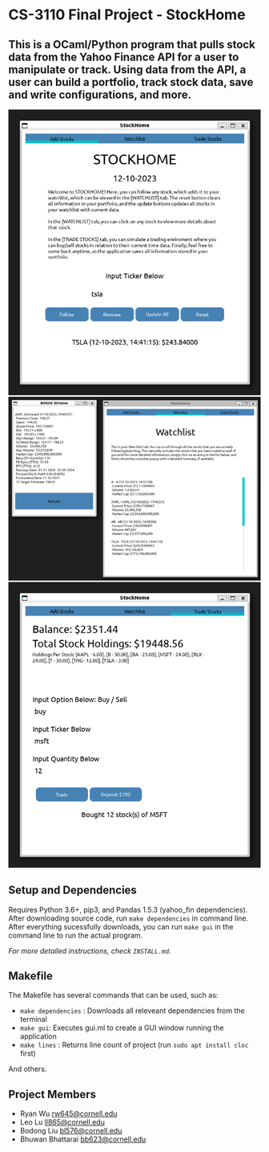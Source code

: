 # CS-3110 Final Project - StockHome
This is a OCaml/Python program that pulls stock data from the Yahoo Finance API for a user to manipulate or track. Using data from the API, a user can build a portfolio, track stock data, save and write configurations, and more. 
-----------------------------------
![Home](./Home.png)
![Watchlist](./Watchlist.png)
![Trade](./Trade.png)


## Setup and Dependencies
Requires Python 3.6+, pip3, and Pandas 1.5.3 (yahoo_fin dependencies).
After downloading source code, run `make dependencies` in command line. After everything sucessfully downloads, you can run `make gui` in the command line to run the actual program.

*For more detailed instructions, check `INSTALL.md`.*

## Makefile
The Makefile has several commands that can be used, such as:

- `make dependencies` : Downloads all releveant dependencies from the terminal
- `make gui`: Executes gui.ml to create a GUI window running the application
- `make lines` : Returns line count of project (run `sudo apt install cloc` first)

And others.

## Project Members 
- Ryan Wu rw645@cornell.edu 
- Leo Lu ll865@cornell.edu 
- Bodong Liu bl576@cornell.edu 
- Bhuwan Bhattarai bb623@cornell.edu 
